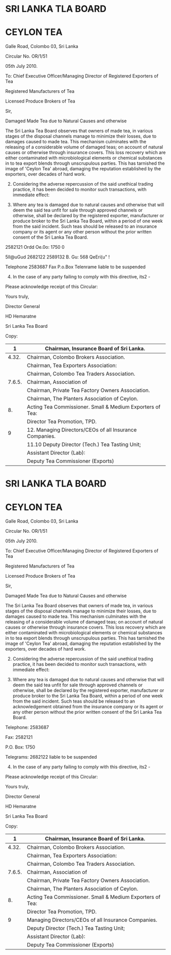 # SRI LANKA TLA BOARD

# CEYLON TEA

Galle Road, Colombo 03, Sri Lanka

Circular No. OR/1/51

05th July 2010.

To: Chief Executive Officer/Managing Director of Registered Exporters of Tea

Registered Manufacturers of Tea

Licensed Produce Brokers of Tea

Sir,

Damaged Made Tea due to Natural Causes and otherwise

The Sri Lanka Tea Board observes that owners of made tea, in various stages of the disposal channels manage to minimize their losses, due to damages caused to made tea. This mechanism culminates with the releasing of a considerable volume of damaged teas; on account of natural causes or otherwise through insurance covers. This loss recovery which are either contaminated with microbiological elements or chemical substances in to tea export blends through unscrupulous parties. This has tarnished the image of 'Ceylon Tea' abroad, damaging the reputation established by the exporters, over decades of hard work.

02. Considering the adverse repercussion of the said unethical trading practice, it has been decided to monitor such transactions, with immediate effect:

03. Where any tea is damaged due to natural causes and otherwise that will deem the said tea unfit for sale through approved channels or otherwise, shall be declared by the registered exporter, manufacturer or produce broker to the Sri Lanka Tea Board, within a period of one week from the said incident. Such teas should be released to an insurance company or its agent or any other person without the prior written consent of the Sri Lanka Tea Board.

2582121 Ordd Oe.0o: 1750 0

5lI@uGud 2682122 2589132 B. Gu: 568 QeEri(u" !

Telephone 2583687 Fax P.o.Box Telenrame
liable to be suspended

04. In the case of any party failing to comply with this directive, its2 -

Please acknowledge receipt of this Circular:

Yours truly,

Director General

HD Hemaratne

Sri Lanka Tea Board

Copy:

|1|Chairman, Insurance Board of Sri Lanka.|
|---|---|
|4.32.|Chairman, Colombo Brokers Association.|
| |Chairman, Tea Exporters Association:|
| |Chairman, Colombo Tea Traders Association.|
|7.6.5.|Chairman, Association of|
| |Chairman, Private Tea Factory Owners Association.|
| |Chairman, The Planters Association of Ceylon.|
|8.|Acting Tea Commissioner. Small & Medium Exporters of Tea:|
| |Director Tea Promotion, TPD.|
|9|12. Managing Directors/CEOs of all Insurance Companies.|
| |11.10 Deputy Director (Tech.) Tea Tasting Unit;|
| |Assistant Director (Lab):|
| |Deputy Tea Commissioner (Exports)|
# SRI LANKA TLA BOARD

# CEYLON TEA

Galle Road, Colombo 03, Sri Lanka

Circular No. OR/1/51

05th July 2010.

To: Chief Executive Officer/Managing Director of Registered Exporters of Tea

Registered Manufacturers of Tea

Licensed Produce Brokers of Tea

Sir,

Damaged Made Tea due to Natural Causes and otherwise

The Sri Lanka Tea Board observes that owners of made tea, in various stages of the disposal channels manage to minimize their losses, due to damages caused to made tea. This mechanism culminates with the releasing of a considerable volume of damaged teas; on account of natural causes or otherwise through insurance covers. This loss recovery which are either contaminated with microbiological elements or chemical substances in to tea export blends through unscrupulous parties. This has tarnished the image of 'Ceylon Tea' abroad, damaging the reputation established by the exporters, over decades of hard work.

02. Considering the adverse repercussion of the said unethical trading practice, it has been decided to monitor such transactions, with immediate effect:

03. Where any tea is damaged due to natural causes and otherwise that will deem the said tea unfit for sale through approved channels or otherwise, shall be declared by the registered exporter, manufacturer or produce broker to the Sri Lanka Tea Board, within a period of one week from the said incident. Such teas should be released to an acknowledgement obtained from the insurance company or its agent or any other person without the prior written consent of the Sri Lanka Tea Board.

Telephone: 2583687

Fax: 2582121

P.O. Box: 1750

Telegrams: 2682122
liable to be suspended

04. In the case of any party failing to comply with this directive, its2 -

Please acknowledge receipt of this Circular:

Yours truly,

Director General

HD Hemaratne

Sri Lanka Tea Board

Copy:

|1|Chairman, Insurance Board of Sri Lanka.|
|---|---|
|4.32.|Chairman, Colombo Brokers Association.|
| |Chairman, Tea Exporters Association:|
| |Chairman, Colombo Tea Traders Association.|
|7.6.5.|Chairman, Association of|
| |Chairman, Private Tea Factory Owners Association.|
| |Chairman, The Planters Association of Ceylon.|
|8.|Acting Tea Commissioner. Small & Medium Exporters of Tea:|
| |Director Tea Promotion, TPD.|
|9|Managing Directors/CEOs of all Insurance Companies.|
| |Deputy Director (Tech.) Tea Tasting Unit;|
| |Assistant Director (Lab):|
| |Deputy Tea Commissioner (Exports)|